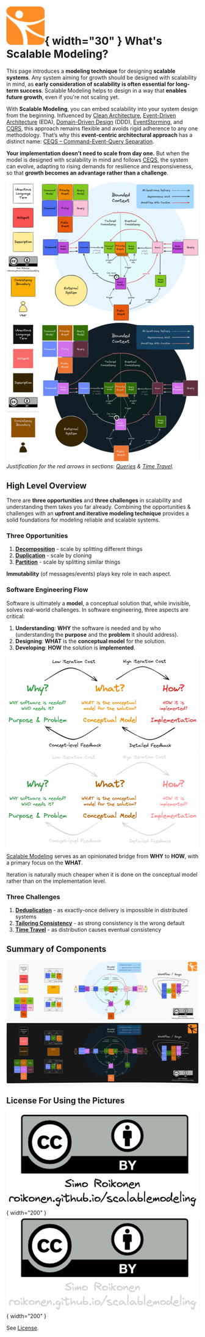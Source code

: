 # ![](assets/logo_100x100.png){ width="30" } What's Scalable Modeling?

This page introduces a **modeling technique** for designing **scalable systems**. Any system aiming for growth should be designed with scalability in mind, as **early consideration of scalability is often essential for long-term success**. Scalable Modeling helps to design in a way that **enables future growth**, even if you're not scaling yet.

With **Scalable Modeling**, you can embed scalability into your system design from the beginning. Influenced by [Clean Architecture](credits/#robert-c-martin), [Event-Driven Architecture](theory/#event-driven-architecture-eda) (EDA), [Domain-Driven Design](credits/#eric-evans) (DDD), [EventStorming](credits/#alberto-brandolini), and [CQRS](theory/#command-query-responsibility-segregation-cqrs), this approach remains flexible and avoids rigid adherence to any one methodology. That’s why this **event-centric architectural approach** has a distinct name: [CEQS – Command-Event-Query Separation](ceqs/#ceqs-command-event-query-separation).

**Your implementation doesn’t need to scale from day one.** But when the model is designed with scalability in mind and follows [CEQS](ceqs/#ceqs-command-event-query-separation), the system can evolve, adapting to rising demands for resilience and responsiveness, so that **growth becomes an advantage rather than a challenge**.


![](assets/images/scalable_modeling_components.png#only-light)
![](assets/images/scalable_modeling_components_dark.png#only-dark)
_Justification for the red arrows in sections: [Queries](components/#queries) & [Time Travel](challenges/#time-travel)._

## High Level Overview

There are **three opportunities** and **three challenges** in scalability and understanding them takes you far already. Combining the opportunities & challenges with an **upfront and iterative modeling technique** provides a solid foundations for modeling reliable and scalable systems.

### Three Opportunities

1. **[Decomposition](opportunities/#decomposition)** - scale by splitting different things
2. **[Duplication](opportunities/#duplication)** - scale by cloning
3. **[Partition](opportunities/#partition)** - scale by splitting similar things

**Immutability** (of messages/events) plays key role in each aspect. 

### Software Engineering Flow

Software is ultimately a **model**, a conceptual solution that, while invisible, solves real-world challenges. 
In software engineering, three aspects are critical:

1. **Understanding**: **WHY** the software is needed and by who (understanding the **purpose** and the **problem**
   it should address).
2. **Designing**: **WHAT** is the **conceptual model** for the solution.
3. **Developing**: **HOW** the solution is **implemented**.

![](assets/images/why_what_how.png#only-light)
![](assets/images/why_what_how_dark.png#only-dark)

[Scalable Modeling](https://roikonen.github.io/scalablemodeling/) serves as an opinionated bridge from **WHY** to
**HOW**, with a primary focus on the **WHAT**.

Iteration is naturally much cheaper when it is done on the conceptual model rather than on the implementation level.

### Three Challenges

1. **[Deduplication](challenges/#deduplication)** - as exactly-once delivery is impossible in distributed systems
2. **[Tailoring Consistency](challenges/#tailoring-consistency)** - as strong consistency is the wrong default
3. **[Time Travel](challenges/#time-travel)** - as distribution causes eventual consistency

## Summary of Components

![](assets/images/components_of_scalable_modeling.png#only-light)
![](assets/images/components_of_scalable_modeling_dark.png#only-dark)

## License For Using the Pictures

![](assets/images/copyright.png#only-light){ width="200" }
![](assets/images/copyright_dark.png#only-dark){ width="200" }

See [License](https://github.com/roikonen/scalablemodeling/blob/main/LICENSE.md).
